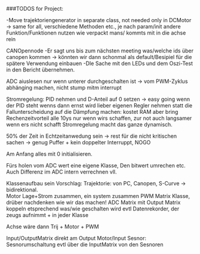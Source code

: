 ###TODOS for Project: 

-Move trajektoriengenerator  in separate class, 
not needed only in DCMotor -> same for all, verschiedene Methoden etc., je nach param/init andere Funktion/Funktionen nutzen 
wie verpackt mans/ kommts mit in die achse rein

CANOpennode 
-Er sagt uns bis zum nächsten meeting was/welche ids über canopen kommen -> könnten wir dann schonmal als default/Besipiel für die spätere Verwendung einbauen
-DIe Sache mit den LEDs und dem Oszi-Test in den Bericht übernehmen.

ADC aiuslesen nur wenn unterer durchgeschalten ist -> vom PWM-Zyklus abhänging machen, nicht stump mitm interrupt

Stromregelung: 
PID nehmen und D-Anteil auf 0 setzen -> easy going wenn der PID steht
wenns dann ernst wird lieber eigenen Regler nehmen statt die Fallunterscheidung auf die Dämpfung machen: kostet RAM aber bring Rechenzeitvorteil
alle 10ys nur wenn wirs schaffen, zur not auch langsamer wenn ers nicht schafft
Stromregelung macht das ganze dynamisch. 

50% der Zeit in Echtzeitanwedung sein -> rest für die nicht kritischen sachen -> genug Puffer + kein doppelter Interruppt, NOGO

Am Anfang alles mit 0 initialisieren.

Fürs holen vom ADC wert eine eigene Klasse, Den bitwert umrechen etc. Auch Differenz im ADC intern verrechnen vll.

Klassenaufbau sein Vorschlag: 
Trajektorie: von PC, Canopen, S-Curve -> bidirektional. 		
Motor Lage+Strom zusammen, ein system zusammen
PWM 
Matrix Klasse, drüber nachdenken wie wir das machen! ADC Matrix mit Output Matrix koppeln etsprechend was/wie geschalten wird
evtl Datenrekorder, der zeugs aufnimmt + in jeder Klasse

Achse wäre dann Trij + Motor + PWM

Input/OutputMatrix direkt am Output Motor/Input Sesnor: 
	Sesnorumschaltung evtl über die InputMatrix von den Sesnoren